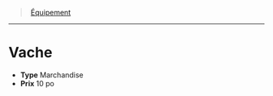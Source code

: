 ﻿---
!EquipmentItem
Type: Marchandise
Price: 10 po
Id: equipment_hd.md#vache
ParentLink: equipment_hd.md#Équipement
Name: Vache
ParentName: Équipement
NameLevel: 1
Attributes:
  Name: Vache
  Markdown: >+
    # <!--Name-->Vache<!--/Name-->


    - **Type** <!--Type-->Marchandise<!--/Type-->

    - **Prix** <!--Price-->10 po<!--/Price-->

  Type: Marchandise
  Price: 10 po
AttributesDictionary: >+
  Name: Vache

  Markdown: >+

    # <!--Name-->Vache<!--/Name-->





    - **Type** <!--Type-->Marchandise<!--/Type-->



    - **Prix** <!--Price-->10 po<!--/Price-->



  Type: Marchandise

  Price: 10 po

---
> [Équipement](hd_equipment.md)

---

# Vache

- **Type** Marchandise
- **Prix** 10 po

